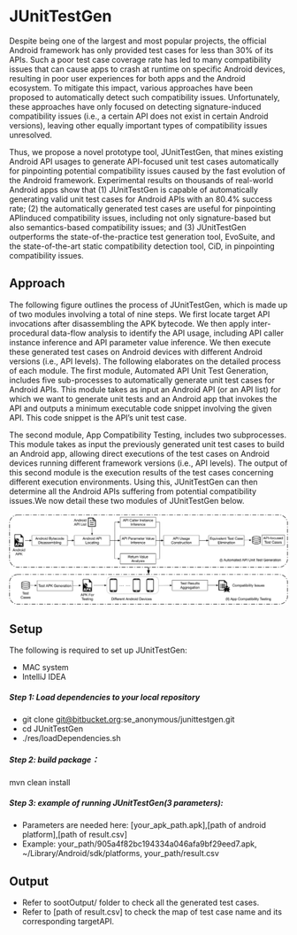 # JUnitTestGen
Despite being one of the largest and most popular projects, the official Android framework has only provided test cases for less than 30% of its APIs.
Such a poor test case coverage rate has led to many compatibility issues that can cause apps to crash at runtime on specific Android devices, resulting in poor user experiences for both apps and the Android ecosystem.
To mitigate this impact, various approaches have been proposed to automatically detect such compatibility issues.
Unfortunately, these approaches have only focused on detecting signature-induced compatibility issues (i.e., a certain API does not exist in certain Android versions), leaving other equally important types of compatibility issues unresolved.

Thus, we propose a novel prototype tool, JUnitTestGen, that mines existing Android API usages to generate API-focused unit test cases automatically for pinpointing potential compatibility issues caused by the fast evolution of the Android framework. Experimental
results on thousands of real-world Android apps show that (1) JUnitTestGen is capable of automatically generating valid unit test cases for Android APIs with an 80.4% success rate; (2) the automatically generated test cases are useful for pinpointing APIinduced
compatibility issues, including not only signature-based but also semantics-based compatibility issues; and (3) JUnitTestGen outperforms the state-of-the-practice test generation tool, EvoSuite, and the state-of-the-art static compatibility detection tool, CiD, in pinpointing compatibility issues.

## Approach
The following figure outlines the process of JUnitTestGen, which is made up of two modules involving a total of nine steps. We first locate target API invocations after disassembling the APK bytecode. We
then apply inter-procedural data-flow analysis to identify the API usage, including API caller instance inference and API parameter value inference. We then execute these generated test cases on
Android devices with different Android versions (i.e., API levels). The following elaborates on the detailed process of each module. The first module, Automated API Unit Test Generation, includes  five sub-processes to automatically generate unit test cases for Android APIs. This module takes as input an Android API (or an
API list) for which we want to generate unit tests and an Android app that invokes the API and outputs a minimum executable code snippet involving the given API. This code snippet is the API’s unit
test case.

The second module, App Compatibility Testing, includes two subprocesses. This module takes as input the previously generated unit test cases to build an Android app, allowing direct executions of the test cases on Android devices running different framework versions (i.e., API levels). The output of this second module is the
execution results of the test cases concerning different execution environments. Using this, JUnitTestGen can then determine all the Android APIs suffering from potential compatibility issues.We now detail these two modules of JUnitTestGen below.

![avatar](JUnitTestGen_workflow.png)

## Setup
The following is required to set up JUnitTestGen:
* MAC system
* IntelliJ IDEA

##### Step 1: Load dependencies to your local repository
* git clone git@bitbucket.org:se_anonymous/junittestgen.git
* cd JUnitTestGen
* ./res/loadDependencies.sh

##### Step 2: build package：
mvn clean install

##### Step 3: example of running JUnitTestGen(3 parameters):
* Parameters are needed here: [your_apk_path.apk],[path of android platform],[path of result.csv]
* Example: your_path/905a4f82bc194334a046afa9bf29eed7.apk, ~/Library/Android/sdk/platforms, your_path/result.csv
       
## Output
* Refer to sootOutput/ folder to check all the generated test cases.
* Refer to [path of result.csv] to check the map of test case name and its corresponding targetAPI.
